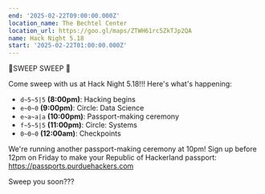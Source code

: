 ```yaml
---
end: '2025-02-22T09:00:00.000Z'
location_name: The Bechtel Center
location_url: https://goo.gl/maps/ZTWH61rc5ZkTJp2QA
name: Hack Night 5.18
start: '2025-02-22T01:00:00.000Z'
---
```


🧹SWEEP SWEEP 🧹

Come sweep with us at Hack Night 5.18!!! Here's what's happening:

- `d~5~5|5` **(8:00pm)**: Hacking begins
- `e~0~0` **(9:00pm)**: Circle: Data Science
- `e~a~a|a` **(10:00pm)**: Passport-making ceremony
- `f~5~5|5` **(11:00pm)**: Circle: Systems
- `0~0~0` **(12:00am)**: Checkpoints

We're running another passport-making ceremony at 10pm! Sign up before 12pm on Friday to make your Republic of Hackerland passport: https://passports.purduehackers.com

Sweep you soon???